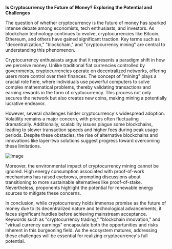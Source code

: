 **Is Cryptocurrency the Future of Money? Exploring the Potential and Challenges**

The question of whether cryptocurrency is the future of money has sparked intense debate among economists, tech enthusiasts, and investors. As blockchain technology continues to evolve, cryptocurrencies like Bitcoin, Ethereum, and others have gained significant traction. Key terms such as "decentralization," "blockchain," and "cryptocurrency mining" are central to understanding this phenomenon. 

Cryptocurrency enthusiasts argue that it represents a paradigm shift in how we perceive money. Unlike traditional fiat currencies controlled by governments, cryptocurrencies operate on decentralized networks, offering users more control over their finances. The concept of "mining" plays a crucial role here, where individuals use powerful computers to solve complex mathematical problems, thereby validating transactions and earning rewards in the form of cryptocurrency. This process not only secures the network but also creates new coins, making mining a potentially lucrative endeavor.

However, several challenges hinder cryptocurrency's widespread adoption. Volatility remains a major concern, with prices often fluctuating dramatically. Additionally, scalability issues plague some blockchains, leading to slower transaction speeds and higher fees during peak usage periods. Despite these obstacles, the rise of alternative blockchains and innovations like layer-two solutions suggest progress toward overcoming these limitations.

![Image](https://github.com/user-attachments/assets/31692037-0104-4703-abd1-696b6a7dd41b)

Moreover, the environmental impact of cryptocurrency mining cannot be ignored. High energy consumption associated with proof-of-work mechanisms has raised eyebrows, prompting discussions about transitioning to more sustainable alternatives like proof-of-stake. Nevertheless, proponents highlight the potential for renewable energy sources to mitigate these concerns.

In conclusion, while cryptocurrency holds immense promise as the future of money due to its decentralized nature and technological advancements, it faces significant hurdles before achieving mainstream acceptance. Keywords such as "cryptocurrency trading," "blockchain innovation," and "virtual currency earnings" encapsulate both the opportunities and risks inherent in this burgeoning field. As the ecosystem matures, addressing these challenges will be essential for realizing cryptocurrency's full potential.